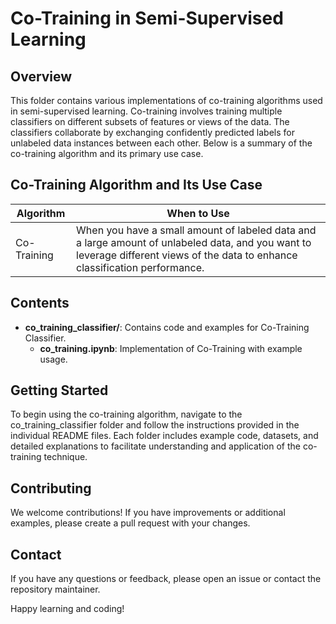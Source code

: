 # Co-Training in Semi-Supervised Learning
## Overview

This folder contains various implementations of co-training algorithms used in semi-supervised learning. Co-training involves training multiple classifiers on different subsets of features or views of the data. The classifiers collaborate by exchanging confidently predicted labels for unlabeled data instances between each other. Below is a summary of the co-training algorithm and its primary use case.

## Co-Training Algorithm and Its Use Case

| Algorithm   | When to Use                                                                                           |
|-------------|-------------------------------------------------------------------------------------------------------|
| Co-Training | When you have a small amount of labeled data and a large amount of unlabeled data, and you want to leverage different views of the data to enhance classification performance. |

## Contents

- **co_training_classifier/**: Contains code and examples for Co-Training Classifier.
  - **co_training.ipynb**: Implementation of Co-Training with example usage.

## Getting Started

To begin using the co-training algorithm, navigate to the co_training_classifier folder and follow the instructions provided in the individual README files. Each folder includes example code, datasets, and detailed explanations to facilitate understanding and application of the co-training technique.

## Contributing

We welcome contributions! If you have improvements or additional examples, please create a pull request with your changes.

## Contact

If you have any questions or feedback, please open an issue or contact the repository maintainer.

Happy learning and coding!
